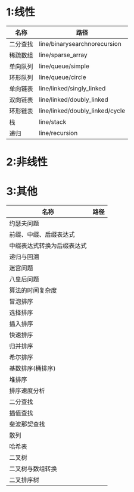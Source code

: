 

# 1:线性

| 名称     | 路径 |
| -------- | ---- |
| 二分查找 |line/binarysearchnorecursion      |
| 稀疏数组 |line/sparse_array      |
| 单向队列 |line/queue/simple      |
| 环形队列 |line/queue/circle      |
| 单向链表 |line/linked/singly_linked      |
| 双向链表 |line/linked/doubly_linked      |
| 环形链表 |line/linked/doubly_linked/cycle      |
| 栈      |line/stack|
| 递归     |line/recursion|

# 2:非线性





# 3:其他
| 名称     | 路径 |
| -------- | ---- |
| 约瑟夫问题 |      |
| 前缀、中缀、后缀表达式 |      |
| 中缀表达式转换为后缀表达式 |      |
| 递归与回溯 |      |
| 迷宫问题 |      |
| 八皇后问题 |      |
| 算法的时间复杂度 |      |
| 冒泡排序 |      |
| 选择排序 |      |
| 插入排序 |      |
| 快速排序 |      |
| 归并排序 |      |
| 希尔排序 |      |
| 基数排序(桶排序) |      |
| 堆排序 |      |
| 排序速度分析 |      |
| 二分查找 |      |
| 插值查找 |      |
| 斐波那契查找 |      |
| 散列 |      |
| 哈希表 |      |
| 二叉树 |      |
| 二叉树与数组转换 |      |
| 二叉排序树 |      |

